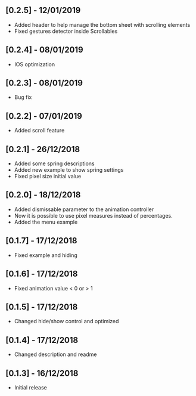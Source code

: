 ## [0.2.5] - 12/01/2019

* Added header to help manage the bottom sheet with scrolling elements
* Fixed gestures detector inside Scrollables

## [0.2.4] - 08/01/2019

* IOS optimization

## [0.2.3] - 08/01/2019

* Bug fix

## [0.2.2] - 07/01/2019

* Added scroll feature

## [0.2.1] - 26/12/2018

* Added some spring descriptions
* Added new example to show spring settings
* Fixed pixel size initial value

## [0.2.0] - 18/12/2018

* Added dismissable parameter to the animation controller
* Now it is possible to use pixel measures instead of percentages.
* Added the menu example

## [0.1.7] - 17/12/2018

* Fixed example and hiding

## [0.1.6] - 17/12/2018

* Fixed animation value < 0 or > 1

## [0.1.5] - 17/12/2018

* Changed hide/show control and optimized

## [0.1.4] - 17/12/2018

* Changed description and readme

## [0.1.3] - 16/12/2018

* Initial release

